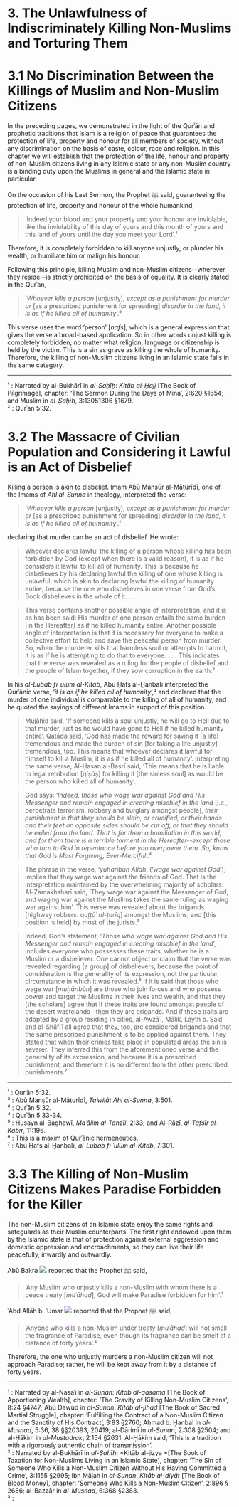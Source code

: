 # 3. The Unlawfulness of Indiscriminately Killing Non-Muslims and Torturing Them

# 3.1 No Discrimination Between the Killings of Muslim and Non-Muslim Citizens

In the preceding pages, we demonstrated in the light of the Qurʾān
and prophetic traditions that Islam is a religion of peace that
guarantees the protection of life, property and honour for all
members of society, without any discrimination on the basis of
caste, colour, race and religion. In this chapter we will establish
that the protection of the life, honour and property of non-Muslim
citizens living in any Islamic state or any non-Muslim country is
a binding duty upon the Muslims in general and the Islamic state
in particular.

On the occasion of his Last Sermon, the Prophet ﷺ said,
guaranteeing the protection of life, property and honour of the
whole humankind,

> ‘Indeed your blood and your property and your honour
are inviolable, like the inviolability of this day of yours
and this month of yours and this land of yours until the
day you meet your Lord’.¹

Therefore, it is completely forbidden to kill anyone unjustly, or
plunder his wealth, or humiliate him or malign his honour.

Following this principle, killing Muslim and non-Muslim
citizens--wherever they reside--is strictly prohibited on the basis
of equality. It is clearly stated in the Qurʾān,

> ‘*Whoever kills a person* [unjustly], *except as a punishment
for murder or* [as a prescribed punishment for spreading]
*disorder in the land, it is as if he killed all of humanity*’.²

This verse uses the word ‘person’ [*nafs*], which is a general
expression that gives the verse a broad-based application. So in
other words unjust killing is completely forbidden, no matter
what religion, language or citizenship is held by the victim. This
is a sin as grave as killing the whole of humanity. Therefore, the
killing of non-Muslim citizens living in an Islamic state falls in the
same category.


--------

¹ : Narrated by al-Bukhārī in *al-Ṣaḥīḥ*: *Kitāb al-Ḥajj* [The Book of Pilgrimage],
chapter: ‘The Sermon During the Days of Mina’, 2:620 §1654; and Muslim in
*al-Ṣaḥīḥ*, 3:13051306 §1679.           
² : Qurʾān 5:32.

# 3.2 The Massacre of Civilian Population and Considering it Lawful is an Act of Disbelief

Killing a person is akin to disbelief. Imam Abū Manṣūr al-Māturīdī,
one of the Imams of *Ahl al-Sunna* in theology, interpreted the
verse:

> ‘*Whoever kills a person* [unjustly], *except as a punishment
for murder or* [as a prescribed punishment for spreading]
*disorder in the land, it is as if he killed all of humanity*’.¹

declaring that murder can be an act of disbelief. He wrote:

> Whoever declares lawful the killing of a person whose
killing has been forbidden by God (except when there is a
valid reason), it is as if he considers it lawful to kill all of
humanity. This is because he disbelieves by his declaring
lawful the killing of one whose killing is unlawful, which
is akin to declaring lawful the killing of humanity entire;
because the one who disbelieves in one verse from God’s
Book disbelieves in the whole of it. . . .

> This verse contains another possible angle of
interpretation, and it is as has been said: His murder of
one person entails the same burden [in the Hereafter] as
if he killed humanity entire. Another possible angle of
interpretation is that it is necessary for everyone to make
a collective effort to help and save the peaceful person
from murder. So, when the murderer kills that harmless
soul or attempts to harm it, it is as if he is attempting to
do that to everyone. . . . This indicates that the verse was
revealed as a ruling for the people of disbelief and the
people of Islam together, if they sow corruption in the
earth.² 

In his *al-Lubāb fī ʿulūm al-Kitāb*, Abū Ḥafṣ al-Ḥanbalī
interpreted the Qurʾānic verse, ‘*it is as if he killed all of humanity*’,³
and declared that the murder of one individual is comparable
to the killing of all of humanity, and he quoted the sayings of
different Imams in support of this position.

> Mujāhid said, ‘If someone kills a soul unjustly, he will go to Hell due to that murder, just as he would have gone to Hell if he killed humanity entire’. Qatāda said, ‘God has made the reward for saving it [a life] tremendous and made the burden of sin [for taking a life unjustly] tremendous, too. This means that whoever declares it lawful for himself to kill a Muslim, it is as if he killed all of humanity’. Interpreting the same verse, Al-Ḥasan al-Baṣrī said, ‘This means that he is liable to legal retribution
[*qiṣāṣ*] for killing it [the sinless soul] as would be the
person who killed all of humanity’.

> God says: ‘*Indeed, those who wage war against God and
His Messenger and remain engaged in creating mischief in
the land* [i.e., perpetrate terrorism, robbery and burglary
amongst people], *their punishment is that they should be
slain, or crucified, or their hands and their feet on opposite
sides should be cut off, or that they should be exiled from
the land. That is for them a humiliation in this world, and
for them there is a terrible torment in the Hereafter--except
those who turn to God in repentance before you overpower
them. So, know that God is Most Forgiving, Ever-Merciful*’.⁴

> The phrase in the verse, ‘*yuhāribūn Allāh*’ (‘*wage war
against God*’), implies that they wage war against the
friends of God. That is the interpretation maintained by
the overwhelming majority of scholars. Al-Zamakhsharī
said, ‘They wage war against the Messenger of God, and
waging war against the Muslims takes the same ruling as
waging war against him’. This verse was revealed about
the brigands [highway robbers: *quṭṭāʿ al-ṭarīq*] amongst
the Muslims, and [this position is held] by most of the
jurists.⁵

> Indeed, God’s statement, ‘*Those who wage war against
God and His Messenger and remain engaged in creating
mischief in the land*’, includes everyone who possesses
these traits, whether he is a Muslim or a disbeliever.
One cannot object or claim that the verse was revealed
regarding [a group] of disbelievers, because the point of
consideration is the generality of its expression, not the
particular circumstance in which it was revealed.⁶ If it is
said that those who wage war [*muḥāribūn*] are those who
join forces and who possess power and target the Muslims
in their lives and wealth, and that they [the scholars]
agree that if these traits are found amongst people of the
desert wastelands--then they are brigands. And if these
traits are adopted by a group residing in cities, al-Awzāʿī,
Mālik, Layth b. Saʿd and al-Shāfiʿī all agree that they,
too, are considered brigands and that the same prescribed
punishment is to be applied against them. They stated
that when their crimes take place in populated areas the
sin is severer. They inferred this from the aforementioned
verse and the generality of its expression, and because it
is a prescribed punishment, and therefore it is no different
from the other prescribed punishments.⁷ 



--------

¹ : Qurʾān 5:32.       
² : Abū Manṣūr al-Māturīdī, *Taʾwilāt Ahl al-Sunna*, 3:501.       
³ : Qurʾān 5:32.               
⁴ : Qurʾān 5:33-34.               
⁵ : Ḥusayn al-Baghawī, *Maʿālim al-Tanzīl*, 2:33; and Al-Rāzī, *al-Tafsīr al-Kabīr*, 11:196.     
⁶ : This is a maxim of Qurʾānic hermeneutics.      
⁷ : Abū Ḥafṣ al-Ḥanbalī, *al-Lubāb fī ʿulūm al-Kitāb*, 7:301.

# 3.3 The Killing of Non-Muslim Citizens Makes Paradise Forbidden for the Killer

The non-Muslim citizens of an Islamic state enjoy the same rights
and safeguards as their Muslim counterparts. The first right
endowed upon them by the Islamic state is that of protection against
external aggression and domestic oppression and encroachments,
so they can live their life peacefully, inwardly and outwardly.


Abū Bakra ![](http://fonts.qurancomplex.gov.sa/wp-content/uploads/2010/07/104.jpg) reported that the Prophet ﷺ said,

> ‘Any Muslim who unjustly kills a non-Muslim with whom
there is a peace treaty [*muʿāhad*], God will make Paradise
forbidden for him’.¹

ʿAbd Allāh b. ʿUmar ![](http://fonts.qurancomplex.gov.sa/wp-content/uploads/2010/07/107.jpg) reported that the Prophet ﷺ said,

> ‘Anyone who kills a non-Muslim under treaty [*muʿāhad*]
will not smell the fragrance of Paradise, even though its
fragrance can be smelt at a distance of forty years’.²

Therefore, the one who unjustly murders a non-Muslim citizen
will not approach Paradise; rather, he will be kept away from it by
a distance of forty years.

--------

¹ : Narrated by al-Nasāʾī in *al-Sunan*: *Kitāb al-qasāma* [The Book of Apportioning
Wealth], chapter: ‘The Gravity of Killing Non-Muslim Citizens’, 8:24 §4747;
Abū Dāwūd in *al-Sunan*: *Kitāb al-jihād* [The Book of Sacred Martial Struggle],
chapter: ‘Fulfilling the Contract of a Non-Muslim Citizen and the Sanctity of
His Contract’, 3:83 §2760; Aḥmad b. Ḥanbal in *al-Musnad*, 5:36, 38 §§20393,
20419; al-Dārimī in *al-Sunan*, 2:308 §2504; and al-Ḥākim in *al-Mustadrak*,
2:154 §2631. Al-Ḥākim said, ‘This is a tradition with a rigorously authentic chain of transmission’.                       
² : Narrated by al-Bukhārī in *al-Ṣaḥīḥ*: *Kitāb al-jizya *[The Book of Taxation for
Non-Muslims Living in an Islamic State], chapter: ‘The Sin of Someone Who
Kills a Non-Muslim Citizen Without His Having Committed a Crime’, 3:1155
§2995; Ibn Mājah in *al-Sunan*: *Kitāb al-diyāt* [The Book of Blood Money],
chapter: ‘Someone Who Kills a Non-Muslim Citizen’, 2:896 § 2686; al-Bazzār
in *al-Musnad*, 6:368 §2383.         
³ : 



